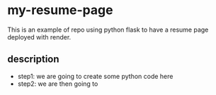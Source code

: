 # my-resume-page
This is an example of repo using python flask to have a resume page deployed with render. 

## description 
- step1: we are going to create some python code here
- step2: we are then going to 